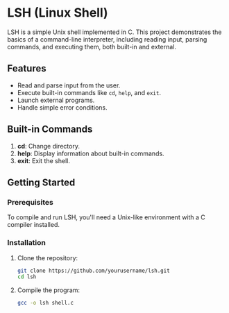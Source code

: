 # LSH (Linux Shell)

LSH is a simple Unix shell implemented in C. This project demonstrates the basics of a command-line interpreter, including reading input, parsing commands, and executing them, both built-in and external.

## Features

- Read and parse input from the user.
- Execute built-in commands like `cd`, `help`, and `exit`.
- Launch external programs.
- Handle simple error conditions.

## Built-in Commands

1. **cd**: Change directory.
2. **help**: Display information about built-in commands.
3. **exit**: Exit the shell.

## Getting Started

### Prerequisites

To compile and run LSH, you'll need a Unix-like environment with a C compiler installed.

### Installation

1. Clone the repository:
    ```sh
    git clone https://github.com/yourusername/lsh.git
    cd lsh
    ```

2. Compile the program:
    ```sh
    gcc -o lsh shell.c
    ```
